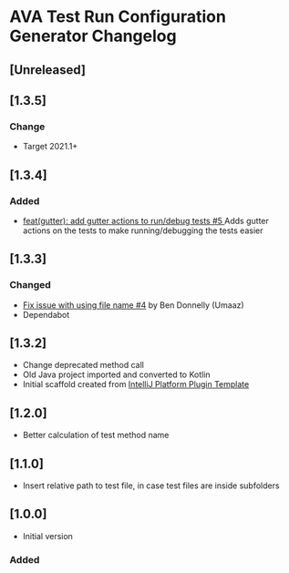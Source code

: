 <!-- Keep a Changelog guide -> https://keepachangelog.com -->

# AVA Test Run Configuration Generator Changelog

## [Unreleased]

## [1.3.5]

### Change

- Target 2021.1+

## [1.3.4]

### Added

- [ feat(gutter): add gutter actions to run/debug tests #5 ](https://github.com/eirikb/AvaJavaScriptTestRunnerRunConfigurationGenerator/pull/5)
  Adds gutter actions on the tests to make running/debugging the tests easier

## [1.3.3]

### Changed

- [Fix issue with using file name #4](https://github.com/eirikb/AvaJavaScriptTestRunnerRunConfigurationGenerator/pull/4)
  by Ben Donnelly (Umaaz)
- Dependabot

## [1.3.2]

- Change deprecated method call
- Old Java project imported and converted to Kotlin
- Initial scaffold created
  from [IntelliJ Platform Plugin Template](https://github.com/JetBrains/intellij-platform-plugin-template)

## [1.2.0]

- Better calculation of test method name

## [1.1.0]

- Insert relative path to test file, in case test files are inside subfolders

## [1.0.0]

- Initial version

### Added
